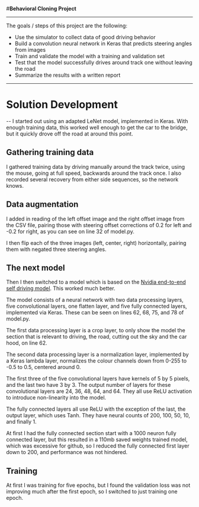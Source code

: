 #**Behavioral Cloning Project** 

---

The goals / steps of this project are the following:

* Use the simulator to collect data of good driving behavior
* Build a convolution neural network in Keras that predicts steering angles from images
* Train and validate the model with a training and validation set
* Test that the model successfully drives around track one without leaving the road
* Summarize the results with a written report

---


# Solution Development
--
I started out using an adapted LeNet model, implemented in Keras. With enough training data, this worked well enough to get the car to the bridge, but it quickly drove off the road at around this point.

## Gathering training data

I gathered training data by driving manually around the track twice, using the mouse, going at full speed, backwards around the track once. I also recorded several recovery from either side sequences, so the network knows.

## Data augmentation
I added in reading of the left offset image and the right offset image from the CSV file, pairing those with steering offset corrections of 0.2 for left and -0.2 for right, as you can see on line 32 of model.py.

I then flip each of the three images (left, center, right) horizontally, pairing them with negated three steering angles.

## The next model
Then I then switched to a model which is based on the [Nvidia end-to-end self driving model](https://devblogs.nvidia.com/parallelforall/deep-learning-self-driving-cars/). This worked much better.

The model consists of a neural network with two data processing layers, five convolutional layers, one flatten layer, and five fully connected layers, implemented via Keras. These can be seen on lines 62, 68, 75, and 78 of model.py.

The first data processing layer is a crop layer, to only show the model the section that is relevant to driving, the road, cutting out the sky and the car hood, on line 62.

The second data processing layer is a normalization layer, implemented by a Keras lambda layer, normalizes the colour channels down from 0-255 to -0.5 to 0.5, centered around 0.

The first three of the five convolutional layers have kernels of 5 by 5 pixels, and the last two have 3 by 3. The output number of layers for these convolutional layers are 24, 36, 48, 64, and 64. They all use ReLU activation to introduce non-linearity into the model.

The fully connected layers all use ReLU with the exception of the last, the output layer, which uses Tanh. They have neural counts of 200, 100, 50, 10, and finally 1.

At first I had the fully connected section start with a 1000 neuron fully connected layer, but this resulted in a 110mb saved weights trained model, which was excessive for github, so I reduced the fully connected first layer down to 200, and performance was not hindered.

## Training

At first I was training for five epochs, but I found the validation loss was not improving much after the first epoch, so I switched to just training one epoch.

